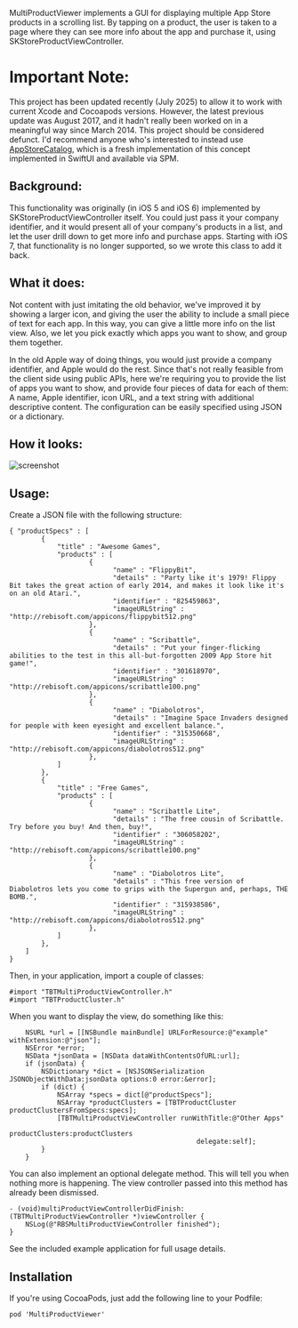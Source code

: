 MultiProductViewer implements a GUI for displaying multiple App Store products in a scrolling list.
By tapping on a product, the user is taken to a page where they can see more info about the app and
purchase it, using SKStoreProductViewController.

# Important Note:

This project has been updated recently (July 2025) to allow it to work with current Xcode and 
Cocoapods versions. However, the latest previous update was August 2017, and it hadn't really been 
worked on in a meaningful way since March 2014. This project should be considered defunct. I'd 
recommend anyone who's interested to instead use [AppStoreCatalog](https://github.com/jnutting/AppStoreCatalog),
which is a fresh implementation of this concept implemented in SwiftUI and available via SPM.

Background:
-----

This functionality was originally (in iOS 5 and iOS 6) implemented by SKStoreProductViewController
itself. You could just pass it your company identifier, and it would present all of your company's
products in a list, and let the user drill down to get more info and purchase apps. Starting with
iOS 7, that functionality is no longer supported, so we wrote this class to add it back.

What it does:
-----

Not content with just imitating the old behavior, we've improved it by showing a larger icon, and
giving the user the ability to include a small piece of text for each app. In this way, you can
give a little more info on the list view. Also, we let you pick exactly which apps you want to show,
and group them together.

In the old Apple way of doing things, you would just provide a company identifier, and Apple would
do the rest. Since that's not really feasible from the client side using public APIs, here we're
requiring you to provide the list of apps you want to show, and provide four pieces of data for each
of them: A name, Apple identifier, icon URL, and a text string with additional descriptive content.
The configuration can be easily specified using JSON or a dictionary.

How it looks:
-----

![screenshot](https://raw.github.com/thoughtbot/MultiProductViewer/screens/screens/0_0_1.png)

Usage:
-----

Create a JSON file with the following structure:

```
{ "productSpecs" : [
        {
            "title" : "Awesome Games",
            "products" : [
                    {
                          "name" : "FlippyBit",
                          "details" : "Party like it's 1979! Flippy Bit takes the great action of early 2014, and makes it look like it's on an old Atari.",
                          "identifier" : "825459863",
                          "imageURLString" : "http://rebisoft.com/appicons/flippybit512.png"
                    },
                    {
                          "name" : "Scribattle",
                          "details" : "Put your finger-flicking abilities to the test in this all-but-forgotten 2009 App Store hit game!",
                          "identifier" : "301618970",
                          "imageURLString" : "http://rebisoft.com/appicons/scribattle100.png"
                    },
                    {
                          "name" : "Diabolotros",
                          "details" : "Imagine Space Invaders designed for people with keen eyesight and excellent balance.",
                          "identifier" : "315350668",
                          "imageURLString" : "http://rebisoft.com/appicons/diabolotros512.png"
                    },
            ]
        },
        {
            "title" : "Free Games",
            "products" : [
                    {
                          "name" : "Scribattle Lite",
                          "details" : "The free cousin of Scribattle. Try before you buy! And then, buy!",
                          "identifier" : "306058202",
                          "imageURLString" : "http://rebisoft.com/appicons/scribattle100.png"
                    },
                    {
                          "name" : "Diabolotros Lite",
                          "details" : "This free version of Diabolotros lets you come to grips with the Supergun and, perhaps, THE BOMB.",
                          "identifier" : "315938586",
                          "imageURLString" : "http://rebisoft.com/appicons/diabolotros512.png"
                    },
            ]
        },
    ]
}
```

Then, in your application, import a couple of classes:

```
#import "TBTMultiProductViewController.h"
#import "TBTProductCluster.h"
```

When you want to display the view, do something like this:
```
    NSURL *url = [[NSBundle mainBundle] URLForResource:@"example" withExtension:@"json"];
    NSError *error;
    NSData *jsonData = [NSData dataWithContentsOfURL:url];
    if (jsonData) {
        NSDictionary *dict = [NSJSONSerialization JSONObjectWithData:jsonData options:0 error:&error];
        if (dict) {
            NSArray *specs = dict[@"productSpecs"];
            NSArray *productClusters = [TBTProductCluster productClustersFromSpecs:specs];
            [TBTMultiProductViewController runWithTitle:@"Other Apps"
                                        productClusters:productClusters
                                               delegate:self];
        }
    }
```

You can also implement an optional delegate method. This will tell you when nothing
more is happening. The view controller passed into this method has already been dismissed.

```
- (void)multiProductViewControllerDidFinish:(TBTMultiProductViewController *)viewController {
    NSLog(@"RBSMultiProductViewController finished");
}
```

See the included example application for full usage details.

Installation
-----
If you're using CocoaPods, just add the following line to your Podfile:
```
pod 'MultiProductViewer'
```






